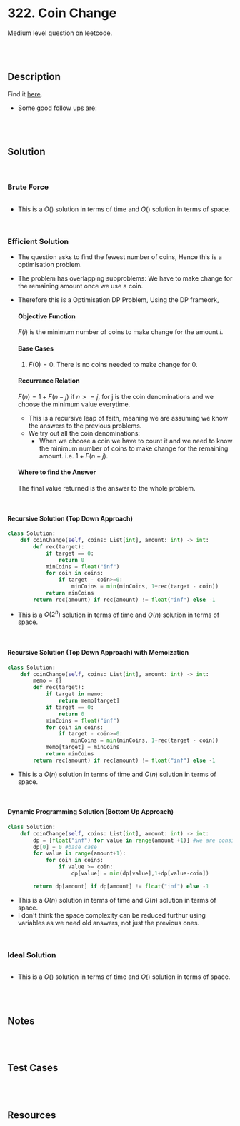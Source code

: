 # 322. Coin Change

Medium level question on leetcode.

<br>
<br>

## Description

Find it [here](https://leetcode.com/problems/coin-change/description/).

- Some good follow ups are:

<br>
<br>

## Solution

<br>

### Brute Force

```py

```

- This is a $O()$ solution in terms of time and $O()$ solution in terms of space.

<br>

### Efficient Solution

- The question asks to find the fewest number of coins, Hence this is a optimisation problem.
- The problem has overlapping subproblems: We have to make change for the remaining amount once we use a coin.
- Therefore this is a Optimisation DP Problem, Using the DP frameork,

  #### Objective Function

  $F(i)$ is the minimum number of coins to make change for the amount $i$.

  #### Base Cases

  1. $F(0) = 0$. There is no coins needed to make change for 0.

  #### Recurrance Relation

  $F(n) = 1+F(n-j)$ if $n>=j$, for j is the coin denominations and we choose the minimum value everytime.

  - This is a recursive leap of faith, meaning we are assuming we know the answers to the previous problems.
  - We try out all the coin denominations:
    - When we choose a coin we have to count it and we need to know the minimum number of coins to make change for the remaining amount. i.e. $1 + F(n-j)$.

  #### Where to find the Answer

  The final value returned is the answer to the whole problem.

<br>

#### Recursive Solution (Top Down Approach)

```py
class Solution:
    def coinChange(self, coins: List[int], amount: int) -> int:
        def rec(target):
            if target == 0:
                return 0
            minCoins = float("inf")
            for coin in coins:
                if target - coin>=0:
                    minCoins = min(minCoins, 1+rec(target - coin))
            return minCoins
        return rec(amount) if rec(amount) != float("inf") else -1
```

- This is a $O(2^n)$ solution in terms of time and $O(n)$ solution in terms of space.

<br>

#### Recursive Solution (Top Down Approach) with Memoization

```py
class Solution:
    def coinChange(self, coins: List[int], amount: int) -> int:
        memo = {}
        def rec(target):
            if target in memo:
                return memo[target]
            if target == 0:
                return 0
            minCoins = float("inf")
            for coin in coins:
                if target - coin>=0:
                    minCoins = min(minCoins, 1+rec(target - coin))
            memo[target] = minCoins
            return minCoins
        return rec(amount) if rec(amount) != float("inf") else -1
```

- This is a $O(n)$ solution in terms of time and $O(n)$ solution in terms of space.

<br>

#### Dynamic Programming Solution (Bottom Up Approach)

```py
class Solution:
    def coinChange(self, coins: List[int], amount: int) -> int:
        dp = [float("inf") for value in range(amount +1)] #we are considering zero as well
        dp[0] = 0 #base case
        for value in range(amount+1):
            for coin in coins:
                if value >= coin:
                    dp[value] = min(dp[value],1+dp[value-coin])

        return dp[amount] if dp[amount] != float("inf") else -1
```

- This is a $O(n)$ solution in terms of time and $O(n)$ solution in terms of space.
- I don't think the space complexity can be reduced furthur using variables as we need old answers, not just the previous ones.

<br>

### Ideal Solution

```py

```

- This is a $O()$ solution in terms of time and $O()$ solution in terms of space.

<br>
<br>

## Notes

<br>
<br>

## Test Cases

<br>
<br>

## Resources

<br>
<br>
